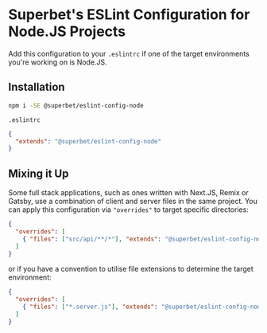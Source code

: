 # Superbet's ESLint Configuration for Node.JS Projects

Add this configuration to your `.eslintrc` if one of the target environments you're working on is Node.JS.

## Installation

```bash
npm i -SE @superbet/eslint-config-node
```

`.eslintrc`

```json
{
  "extends": "@superbet/eslint-config-node"
}
```

## Mixing it Up

Some full stack applications, such as ones written with Next.JS, Remix or Gatsby, use a combination of client and server files in the same project. You can apply this configuration via `"overrides"` to target specific directories:

```json
{
  "overrides": [
    { "files": ["src/api/**/*"], "extends": "@superbet/eslint-config-node" }
  ]
}
```

or if you have a convention to utilise file extensions to determine the target environment:

```json
{
  "overrides": [
    { "files": ["*.server.js"], "extends": "@superbet/eslint-config-node" }
  ]
}
```
